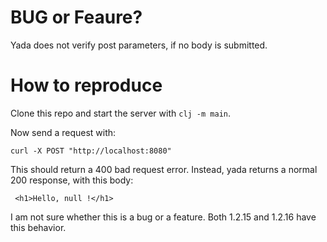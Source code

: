 # BUG or Feaure?

Yada does not verify post parameters, if no body is submitted.

# How to reproduce

Clone this repo and start the server with `clj -m main`.

Now send a request with:

    curl -X POST "http://localhost:8080"

This should return a 400 bad request error. Instead,
yada returns a normal 200 response, with this body:

     <h1>Hello, null !</h1>

I am not sure whether this is a bug or a feature. Both
1.2.15 and 1.2.16 have this behavior.


